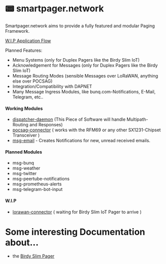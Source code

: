 # 📟 smartpager.network

Smartpager.network aims to provide a fully featured and modular Paging Framework.

[W.I.P Application Flow](https://github.com/smartpager-network/smartpager-network.github.io/blob/master/Basisfunctionaliteit%20SmartpagerNetwork.pdf)

Planned Features:
- Menu Systems (only for Duplex Pagers like the Birdy Slim IoT)
- Acknowledgement for Messages (only for Duplex Pagers like the Birdy Slim IoT)
- Message Routing Modes (sensible Messages over LoRaWAN, anything else over POCSAG)
- Integration/Compatibility with DAPNET
- Many Message Ingress Modules, like bunq.com-Notifications, E-Mail, Telegram, etc..

#### Working Modules
- [dispatcher-daemon](https://github.com/smartpager-network/pager-daemon) (This Piece of Software will handle Multipath-Routing and Responses)
- [pocsag-connector](https://github.com/smartpager-network/pocsag-connector) ( works with the RFM69 or any other SX1231-Chipset Transceiver )
- [msg-email](https://github.com/smartpager-network/msg-email) - Creates Notifications for new, unread received emails.

#### Planned Modules
- msg-bunq
- msg-weather
- msg-twitter
- msg-peertube-notifications
- msg-prometheus-alerts
- msg-telegram-bot-input

#### W.I.P
- [lorawan-connector](https://github.com/smartpager-network/lorawan-connector) ( waiting for Birdy Slim IoT Pager to arrive )

# Some interesting Documentation about...
- the [Birdy Slim Pager](https://github.com/smartpager-network/smartpager-network.github.io/blob/master/BirdySlimDocumentation.md)
